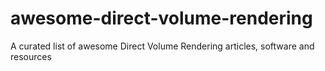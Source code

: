 # awesome-direct-volume-rendering
A curated list of awesome Direct Volume Rendering articles, software and resources

